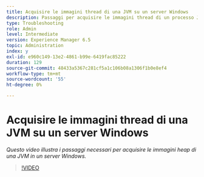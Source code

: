 ```yaml
---
title: Acquisire le immagini thread di una JVM su un server Windows
description: Passaggi per acquisire le immagini thread di un processo Java su un server Windows
type: Troubleshooting
role: Admin
level: Intermediate
version: Experience Manager 6.5
topic: Administration
index: y
exl-id: e960c149-13e2-4861-b99e-6419fac85222
duration: 129
source-git-commit: 48433a5367c281cf5a1c106b08a1306f1b0e8ef4
workflow-type: tm+mt
source-wordcount: '55'
ht-degree: 0%

---
```


# Acquisire le immagini thread di una JVM su un server Windows

*Questo video illustra i passaggi necessari per acquisire le immagini heap di una JVM in un server Windows.*

>[!VIDEO](https://video.tv.adobe.com/v/335493?quality=12&learn=on)
